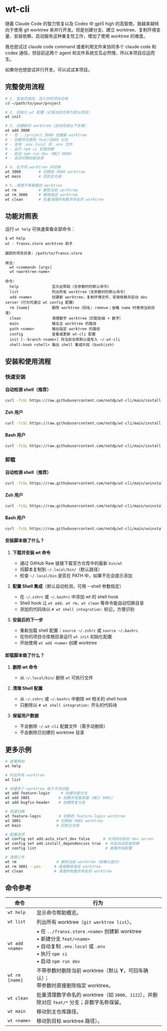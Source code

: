 # wt-cli

随着 Claude Code 的智力恢复以及 Codex 中 gpt5 high 的高智商，我越来越倾向于使用 git worktree 来并行开发。但是创建分支、建立 worktree、复制环境变量、安装依赖、启动服务这种重复性工作，增加了使用 worktree 的难度。

我也尝试过 claude code command 或者利用文件来协同多个 claude code 和 codex 通信，但目前这两个 agent 和文件系统交互必然慢，所以本项目应运而生。

如果你也想尝试并行开发，可以试试本项目。

## 完整使用流程

```bash
# 1. 安装完成后，进入你的项目仓库
cd ~/path/to/your/project

# 2. 初始化 wt 配置（记录当前仓库为默认项目）
wt init

# 3. 创建新的 worktree（自动完成以下步骤）
wt add 3000
# - 在 ../project.3000 创建新 worktree
# - 创建并切换到 feat/3000 分支
# - 复制 .env.local 和 .env 文件
# - 运行 npm ci 安装依赖
# - 启动 npm run dev（端口 3000）
# - 自动切换到新目录

# 4. 在不同 worktree 间切换
wt 3000        # 切换到 3000 worktree
wt main        # 回到主仓库

# 5. 清理不再需要的 worktree
wt rm          # 删除当前 worktree
wt rm 3000     # 删除指定 worktree
wt clean       # 批量清理所有数字命名的 worktree
```

## 功能对照表

运行 `wt help` 可快速查看全部命令：

```text
$ wt help
wt - franxx.store worktree 助手

跟踪的项目目录: /path/to/franxx.store

用法:
  wt <command> [args]
  wt <worktree-name>

命令:
  help               显示此帮助（无参数时的默认命令）
  list               列出所有 worktree（无参数时的默认命令）
  add <name>         创建新 worktree，复制环境文件、安装依赖并启动 dev server（行为可通过 wt config 配置）
  rm [name]          删除 worktree（别名: remove；省略 name 时使用当前目录）
  clean              清理数字 worktree（匹配前缀 + 数字）
  main               输出主 worktree 的路径
  path <name>        输出指定 worktree 的路径
  config             查看或更新 wt-cli 配置
  init [--branch <name>] 将当前仓库默认值写入 ~/.wt-cli
  shell-hook <shell> 输出 shell 集成片段 (bash|zsh)

```

## 安装和使用流程

### 快速安装

#### 自动检测 shell（推荐）

```bash
curl -fsSL https://raw.githubusercontent.com/notdp/wt-cli/main/install.sh | bash
```

#### Zsh 用户

```bash
curl -fsSL https://raw.githubusercontent.com/notdp/wt-cli/main/install.sh | bash -s -- --shell zsh
```

#### Bash 用户

```bash
curl -fsSL https://raw.githubusercontent.com/notdp/wt-cli/main/install.sh | bash -s -- --shell bash
```

### 卸载

#### 自动检测 shell（推荐）

```bash
curl -fsSL https://raw.githubusercontent.com/notdp/wt-cli/main/uninstall.sh | bash
```

#### Zsh 用户

```bash
curl -fsSL https://raw.githubusercontent.com/notdp/wt-cli/main/uninstall.sh | bash -s -- --shell zsh
```

#### Bash 用户

```bash
curl -fsSL https://raw.githubusercontent.com/notdp/wt-cli/main/uninstall.sh | bash -s -- --shell bash
```

#### 安装脚本做了什么？

1. **下载并安装 wt 命令**
   - 通过 GitHub Raw 链接下载官方仓库中的最新 `bin/wt`
   - 将脚本复制到 `~/.local/bin/`（默认路径）
   - 检查 `~/.local/bin` 是否在 PATH 中，如果不在会提示添加

2. **配置 Shell 集成**（默认自动检测，可用 --shell 参数指定）
   - 在 `~/.zshrc` 或 `~/.bashrc` 中添加 wt 的 shell hook
   - Shell hook 让 `wt add`、`wt rm`、`wt clean` 等命令能自动切换目录
   - 添加的代码块以 `# wt shell integration:` 标记，方便识别

3. **安装后的下一步**
   - 重新加载 shell 配置：`source ~/.zshrc` 或 `source ~/.bashrc`
   - 在你的项目仓库根目录运行 `wt init` 初始化配置
   - 开始使用 `wt add <name>` 创建 worktree

#### 卸载脚本做了什么？

1. **删除 wt 命令**
   - 从 `~/.local/bin/` 删除 `wt` 可执行文件

2. **清理 Shell 配置**
   - 从 `~/.zshrc` 或 `~/.bashrc` 中删除 wt 相关的 shell hook
   - 只删除以 `# wt shell integration:` 开头的代码块

3. **保留用户数据**
   - 不会删除 `~/.wt-cli` 配置文件（需手动删除）
   - 不会删除已创建的 worktree 目录

## 更多示例

```bash
# 查看帮助
wt help

# 列出所有 worktree
wt list

# 创建多个 worktree 用于不同功能
wt add feature-login     # 创建功能分支
wt add 3001             # 创建开发服务器（端口 3001）
wt add bugfix-header    # 创建修复分支

# 快速切换
wt feature-login        # 切换到 feature-login worktree
wt 3001                # 切换到 3001 worktree
wt main                # 回到主仓库

# 配置选项
wt config set add.auto_start_dev false      # 关闭自动启动 dev server
wt config set add.install_dependencies true  # 开启自动安装依赖
wt config list                               # 查看所有配置

# 清理工作
wt rm                  # 删除当前 worktree（有确认提示）
wt rm 3001 --yes      # 直接删除指定 worktree
wt clean              # 清理所有数字命名的 worktree
```

## 命令参考

| 命令            | 行为                                                                                                                                                          |
| --------------- | ------------------------------------------------------------------------------------------------------------------------------------------------------------- |
| `wt help`       | 显示命令帮助概览。                                                                                                                                            |
| `wt list`       | 列出所有 worktree（`git worktree list`）。                                                                                                                    |
| `wt add <name>` | • 在 `../franxx.store.<name>` 创建新 worktree<br>• 新建分支 `feat/<name>`<br>• 自动复制 `.env.local` 或 `.env`<br>• 执行 `npm ci`<br>• 启动 `npm run dev`<br> |
| `wt rm [name]`  | 不带参数时删除当前 worktree（默认 **Y**，可回车确认）；<br> 带参数时直接删除指定 worktree。                                                                   |
| `wt clean`      | 批量清理数字命名的 worktree（如 `3000`、`1122`），并删除对应 `feat/*` 分支；非数字名称保留。                                                                  |
| `wt main`       | 移动到主仓库路径。                                                                                                                                            |
| `wt <name>`     | 移动到目标 worktree 路径）。                                                                                                                                  |
